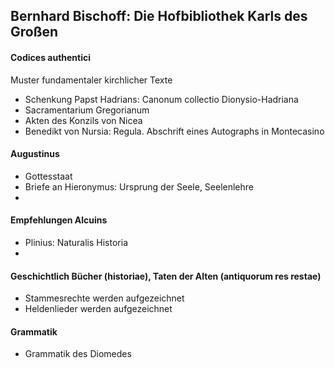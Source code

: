 ## Bernhard Bischoff: Die Hofbibliothek Karls des Großen

#### Codices authentici
Muster fundamentaler kirchlicher Texte
- Schenkung Papst Hadrians: Canonum collectio Dionysio-Hadriana
- Sacramentarium Gregorianum
- Akten des Konzils von Nicea
- Benedikt von Nursia: Regula. Abschrift eines Autographs in Montecasino


#### Augustinus
- Gottesstaat
- Briefe an Hieronymus: Ursprung der Seele, Seelenlehre
- 

#### Empfehlungen Alcuins
- Plinius: Naturalis Historia
- 

#### Geschichtlich Bücher (historiae), Taten der Alten (antiquorum res restae)
- Stammesrechte werden aufgezeichnet
- Heldenlieder werden aufgezeichnet

#### Grammatik
- Grammatik des Diomedes 